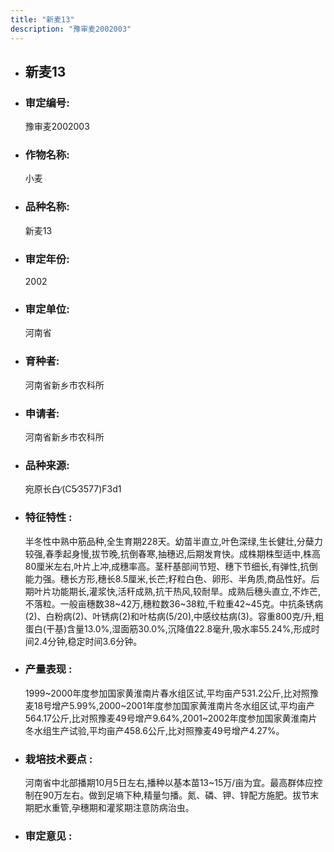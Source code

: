 ```yaml
---
title: "新麦13"
description: "豫审麦2002003"
---
```

* ## 新麦13
* ###  审定编号:  
   豫审麦2002003

*  ### 作物名称:  
   小麦

*   ###  品种名称: 
    新麦13

*   ### 审定年份: 
    2002

*   ### 审定单位:  
    河南省

*   ### 育种者:  
    河南省新乡市农科所

*   ### 申请者:  
    河南省新乡市农科所

*   ### 品种来源:  
    宛原长白∕(C5∕3577)F3d1

*   ### 特征特性 : 
    半冬性中熟中筋品种,全生育期228天。幼苗半直立,叶色深绿,生长健壮,分蘖力较强,春季起身慢,拔节晚,抗倒春寒,抽穗迟,后期发育快。成株期株型适中,株高80厘米左右,叶片上冲,成穗率高。茎秆基部间节短、穗下节细长,有弹性,抗倒能力强。穗长方形,穗长8.5厘米,长芒;籽粒白色、卵形、半角质,商品性好。后期叶片功能期长,灌浆快,活秆成熟,抗干热风,较耐旱。成熟后穗头直立,不炸芒,不落粒。一般亩穗数38~42万,穗粒数36~38粒,千粒重42~45克。中抗条锈病(2)、白粉病(2)、叶锈病(2)和叶枯病(5/20),中感纹枯病(3)。容重800克/升,粗蛋白(干基)含量13.0%,湿面筋30.0%,沉降值22.8毫升,吸水率55.24%,形成时间2.4分钟,稳定时间3.6分钟。

*   ### 产量表现 : 
    1999~2000年度参加国家黄淮南片春水组区试,平均亩产531.2公斤,比对照豫麦18号增产5.99%,2000~2001年度参加国家黄淮南片冬水组区试,平均亩产564.17公斤,比对照豫麦49号增产9.64%,2001~2002年度参加国家黄淮南片冬水组生产试验,平均亩产458.6公斤,比对照豫麦49号增产4.27%。

*   ### 栽培技术要点 : 
    河南省中北部播期10月5日左右,播种以基本苗13~15万/亩为宜。最高群体应控制在90万左右。做到足墒下种,精量匀播。氮、磷、钾、锌配方施肥。拔节末期肥水重管,孕穗期和灌浆期注意防病治虫。

*   ### 审定意见 : 
    
